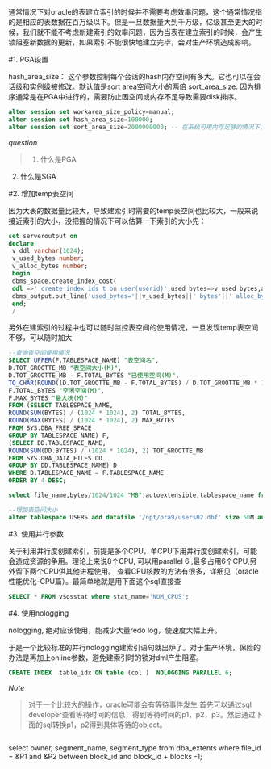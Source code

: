通常情况下对oracle的表建立索引的时候并不需要考虑效率问题，这个通常情况指的是相应的表数据在百万级以下。但是一旦数据量大到千万级，亿级甚至更大的时候，我们就不能不考虑新建索引的效率问题，因为当表在建立索引的时候，会产生锁阻塞新数据的更新，如果索引不能很快地建立完毕，会对生产环境造成影响。

#1. PGA设置

hash_area_size： 这个参数控制每个会话的hash内存空间有多大。它也可以在会话级和实例级被修改。默认值是sort area空间大小的两倍
sort_area_size:  因为排序通常是在PGA中进行的，需要防止因空间或内存不足导致需要disk排序。

```sql
alter session set workarea_size_policy=manual;
alter session set hash_area_size=100000; 
alter session set sort_area_size=2000000000; -- 在系统可用内存足够的情况下，最大可以到2G
```

*question*
>1. 什么是PGA
2. 什么是SGA

#2. 增加temp表空间

因为大表的数据量比较大，导致建索引时需要的temp表空间也比较大，一般来说接近索引的大小，没把握的情况下可以估算一下索引的大小先：

```sql
set serveroutput on
declare  
 v_ddl varchar(1024);  
 v_used_bytes number;  
 v_alloc_bytes number;  
 begin  
 dbms_space.create_index_cost(  
 ddl =>' create index ids_t on user(userid)',used_bytes=>v_used_bytes,alloc_bytes =>v_alloc_bytes);  
 dbms_output.put_line('used_bytes='||v_used_bytes||' bytes'||' alloc_bytes='|| v_alloc_bytes || ' bytes');  
 end;  
 /  
```

另外在建索引的过程中也可以随时监控表空间的使用情况，一旦发现temp表空间不够，可以随时加大

```sql
--查询表空间使用情况
SELECT UPPER(F.TABLESPACE_NAME) "表空间名",
D.TOT_GROOTTE_MB "表空间大小(M)",
D.TOT_GROOTTE_MB - F.TOTAL_BYTES "已使用空间(M)",
TO_CHAR(ROUND((D.TOT_GROOTTE_MB - F.TOTAL_BYTES) / D.TOT_GROOTTE_MB * 100,2),'990.99') "使用比",
F.TOTAL_BYTES "空闲空间(M)",
F.MAX_BYTES "最大块(M)"
FROM (SELECT TABLESPACE_NAME,
ROUND(SUM(BYTES) / (1024 * 1024), 2) TOTAL_BYTES,
ROUND(MAX(BYTES) / (1024 * 1024), 2) MAX_BYTES
FROM SYS.DBA_FREE_SPACE
GROUP BY TABLESPACE_NAME) F,
(SELECT DD.TABLESPACE_NAME,
ROUND(SUM(DD.BYTES) / (1024 * 1024), 2) TOT_GROOTTE_MB
FROM SYS.DBA_DATA_FILES DD
GROUP BY DD.TABLESPACE_NAME) D
WHERE D.TABLESPACE_NAME = F.TABLESPACE_NAME
ORDER BY 4 DESC;

select file_name,bytes/1024/1024 "MB",autoextensible,tablespace_name from dba_temp_files;

--增加表空间大小
alter tablespace USERS add datafile '/opt/ora9/users02.dbf' size 50M autoextend on next 50M maxsize UNLIMITED;
```

#3. 使用并行参数

关于利用并行度创建索引，前提是多个CPU，单CPU下用并行度创建索引，可能会造成资源的争用。理论上来说8个CPU, 可以用parallel 6 ,最多占用6个CPU,另外留下两个CPU供其他进程使用。
查看CPU核数的方法有很多，详细见（oracle性能优化-CPU篇）。最简单地就是用下面这个sql直接查

```sql
SELECT * FROM v$osstat where stat_name='NUM_CPUS'; 
```

#4. 使用nologging

nologging, 绝对应该使用，能减少大量redo log，使速度大幅上升。

于是一个比较标准的并行nologging建索引语句就出炉了。对于生产环境，保险的办法是再加上online参数，避免建索引时的锁对dml产生阻塞。

```sql
CREATE INDEX  table_idx ON table (col )  NOLOGGING PARALLEL 6;
```


*Note*
>对于一个比较大的操作，oracle可能会有等待事件发生
首先可以通过sql developer查看等待时间的信息，得到等待时间的p1，p2，p3。然后通过下面的sql转换p1，p2得到具体等待的object。

>```sql
select 
   owner,
   segment_name,
   segment_type
from 
   dba_extents
where 
   file_id = &P1 and &P2 between block_id and block_id + blocks -1;
```